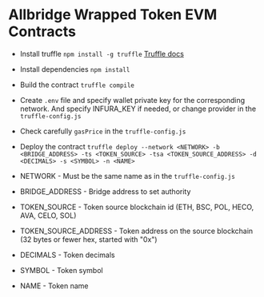 # Allbridge Wrapped Token EVM Contracts

* Install truffle `npm install -g truffle` [Truffle docs](https://www.trufflesuite.com/docs/truffle/getting-started/installation)
* Install dependencies `npm install`
* Build the contract `truffle compile`
* Create `.env` file and specify wallet private key for the corresponding network. And specify INFURA_KEY if needed, or change provider in the `truffle-config.js`
* Check carefully `gasPrice` in the `truffle-config.js`
* Deploy the contract `truffle deploy --network <NETWORK> -b <BRIDGE_ADDRESS> -ts <TOKEN_SOURCE> -tsa <TOKEN_SOURCE_ADDRESS> -d <DECIMALS> -s <SYMBOL> -n <NAME>`


* NETWORK - Must be the same name as in the `truffle-config.js`
* BRIDGE_ADDRESS - Bridge address to set authority
* TOKEN_SOURCE - Token source blockchain id (ETH, BSC, POL, HECO, AVA, CELO, SOL)
* TOKEN_SOURCE_ADDRESS - Token address on the source blockchain (32 bytes or fewer hex, started with "0x")
* DECIMALS - Token decimals
* SYMBOL - Token symbol
* NAME - Token name
